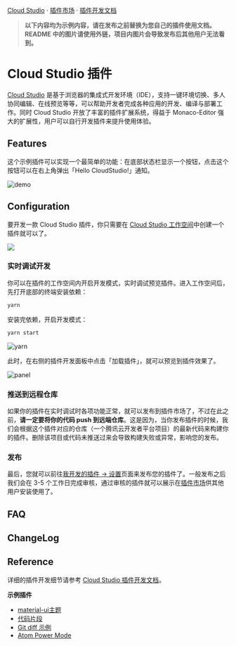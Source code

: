 [Cloud Studio](https://studio.dev.tencent.com) · [插件市场](https://studio.dev.tencent.com/plugins) · [插件开发文档](https://studio.dev.tencent.com/plugins-docs)

>**以下内容均为示例内容，请在发布之前替换为您自己的插件使用文档。**
**README 中的图片请使用外链，项目内图片会导致发布后其他用户无法看到。**

# Cloud Studio 插件
<!-- 以下内容可以替换为插件的介绍 -->
[Cloud Studio](https://studio.dev.tencent.com) 是基于浏览器的集成式开发环境（IDE），支持一键环境切换、多人协同编辑、在线预览等等，可以帮助开发者完成各种应用的开发、编译与部署工作。同时 Cloud Studio 开放了丰富的插件扩展系统，得益于 Monaco-Editor 强大的扩展性，用户可以自行开发插件来提升使用体验。

## Features
<!-- 以下内容可以替换为插件的特性 -->
这个示例插件可以实现一个最简单的功能：在底部状态栏显示一个按钮，点击这个按钮可以在右上角弹出「Hello CloudStudio!」通知。

![demo](https://dn-coding-net-production-pp.codehub.cn/5bf571a6-cc2a-49f2-abf4-34dd64283f28.gif)

## Configuration
<!-- 以下内容可以替换为插件的安装、配置 -->
要开发一款 Cloud Studio 插件，你只需要在 [Cloud Studio 工作空间](https://studio.dev.tencent.com/dashboard/workspace)中创建一个插件就可以了。

![](https://dn-coding-net-production-pp.codehub.cn/635e7c90-1a3a-485b-a31e-ff7379de0a02.jpg)

### 实时调试开发
你可以在插件的工作空间内开启开发模式，实时调试预览插件。进入工作空间后，先打开底部的终端安装依赖：
```sh
yarn
```
安装完依赖，开启开发模式：
```sh
yarn start
```
![yarn](https://dn-coding-net-production-pp.codehub.cn/218d07c6-86a7-43f6-9863-6dadad922bac.jpg)

此时，在右侧的插件开发面板中点击「加载插件」，就可以预览到插件效果了。

![panel](https://dn-coding-net-production-pp.codehub.cn/21d9f2a6-4190-4530-95e5-549b57906ee6.jpg)

### 推送到远程仓库
如果你的插件在实时调试时各项功能正常，就可以发布到插件市场了，不过在此之前，**请一定要将你的代码 push 到远端仓库**。这是因为，当你发布插件的时候，我们会根据这个插件对应的仓库（一个腾讯云开发者平台项目）的最新代码来构建你的插件。删除该项目或代码未推送过来会导致构建失败或异常，影响您的发布。

### 发布
最后，您就可以前往[我开发的插件 -> 设置](https://studio.dev.tencent.com/dashboard/plugin/developedbyme/setting)页面来发布您的插件了。一般发布之后我们会在 3-5 个工作日完成审核，通过审核的插件就可以展示在[插件市场](https://studio.dev.tencent.com/plugins)供其他用户安装使用了。

## FAQ
<!-- 以下内容可以替换为插件的常见问题解答 -->

## ChangeLog
<!-- 以下内容可以替换为插件的更新日志 -->

## Reference
<!-- 以下内容可以替换为插件的相关参考内容 -->
详细的插件开发细节请参考 [Cloud Studio 插件开发文档](https://studio.dev.tencent.com/plugins-docs)。

**示例插件**
- [material-ui主题](https://coding.net/u/codingide/p/CloudStudio-Plugin-Material/git)
- [代码片段](https://coding.net/u/codingide/p/CloudStudio-Plugin-Snippets/git)
- [Git diff 示例](https://coding.net/u/codingide/p/CloudStudio-Plugin-Diff/git)
- [Atom Power Mode](https://coding.net/u/codingide/p/CloudStudio-Power-Mode/git)
